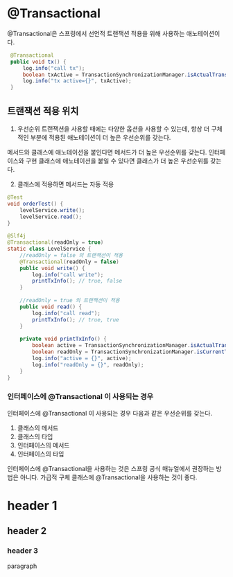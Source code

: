 # @Transactional
@Transactional은 스프링에서 선언적 트랜잭션 적용을 위해 사용하는 애노테이션이다.

```java
 @Transactional        
 public void tx() {
     log.info("call tx");
     boolean txActive = TransactionSynchronizationManager.isActualTransactionActive();
     log.info("tx active={}", txActive);
 }
```

## 트랜잭션 적용 위치
1. 우선순위
트랜잭션을 사용할 때에는 다양한 옵션을 사용할 수 있는데, 항상 더 구체적인 부분에 적용된 애노테이션이 더 높은 우선순위를 갖는다.

메서드와 클래스에 애노테이션을 붙인다면 메서드가 더 높은 우선순위를 갖는다. 인터페이스와 구현 클래스에 애노테이션을 붙일 수 있다면 클래스가 더 높은 우선순위를 갖는다.

2. 클래스에 적용하면 메서드는 자동 적용

```java
@Test  
void orderTest() {  
    levelService.write();  
    levelService.read();  
}  
  
@Slf4j  
@Transactional(readOnly = true)  
static class LevelService {  
    //readOnly = false 의 트랜잭션이 적용  
    @Transactional(readOnly = false)  
    public void write() {  
        log.info("call write");  
        printTxInfo(); // true, false  
    }  
  
    //readOnly = true 의 트랜잭션이 적용  
    public void read() {  
        log.info("call read");  
        printTxInfo(); // true, true  
    }  
  
    private void printTxInfo() {  
        boolean active = TransactionSynchronizationManager.isActualTransactionActive();  
        boolean readOnly = TransactionSynchronizationManager.isCurrentTransactionReadOnly();  
        log.info("active = {}", active);  
        log.info("readOnly = {}", readOnly);  
    }  
}
```

 ### 인터페이스에 @Transactional 이 사용되는 경우
 인터페이스에 @Transactional 이 사용되는 경우 다음과 같은 우선순위를 갖는다.
 1. 클래스의 메서드
 2. 클래스의 타입
 3. 인터페이스의 메서드
 4. 인터페이스의 타입

인터페이스에 @Transactional을 사용하는 것은 스프링 공식 매뉴얼에서 권장하는 방법은 아니다. 가급적 구체 클래스에 @Transactional을 사용하는 것이 좋다.

# header 1
## header 2
### header 3
paragraph
